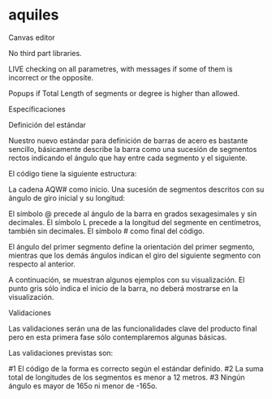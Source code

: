 # aquiles

Canvas editor


No third part libraries.


LIVE checking on all parametres, with messages if some of them is incorrect or the opposite.



Popups if Total Length of segments or degree is higher than allowed.



Especificaciones



Definición del estándar


Nuestro nuevo estándar para definición de barras de acero es bastante sencillo, básicamente describe la barra como una sucesión de segmentos rectos indicando el ángulo que hay entre cada segmento y el siguiente.


El código tiene la siguiente estructura:


 La cadena AQW# como inicio.
 Una sucesión de segmentos descritos con su ángulo de giro inicial y su longitud:
 
 
 El símbolo @ precede al ángulo de la barra en grados sexagesimales y sin decimales.
 El símbolo L precede a la longitud del segmente en centímetros, también sin decimales.
 El símbolo # como final del código.
 
 
El ángulo del primer segmento define la orientación del primer segmento, mientras que los
demás ángulos indican el giro del siguiente segmento con respecto al anterior.


A continuación, se muestran algunos ejemplos con su visualización. El punto gris sólo indica el inicio de la barra, no deberá mostrarse en la visualización.



Validaciones


Las validaciones serán una de las funcionalidades clave del producto final pero en esta primera fase sólo contemplaremos algunas básicas.


Las validaciones previstas son:


 #1 El código de la forma es correcto según el estándar definido.
 #2 La suma total de longitudes de los segmentos es menor a 12 metros.
 #3 Ningún ángulo es mayor de 165o ni menor de -165o.
